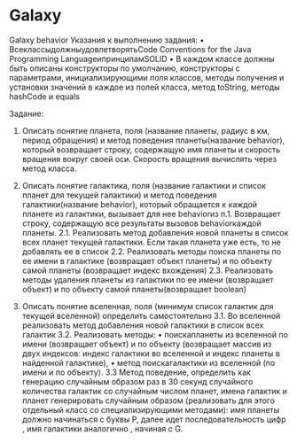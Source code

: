 # Galaxy
Galaxy behavior
Указания к выполнению задания:
•	ВсеклассыдолжныудовлетворятьCode Conventions for the Java Programming LanguageипринципамSOLID
•	В каждом классе должны быть описаны конструкторы по умолчанию, конструкторы с параметрами, инициализирующими поля классов, методы получения и установки значений в каждое из полей класса, метод toString, методы hashCode и equals

Задание:
1. Описать понятие планета, поля (название планеты, радиус в км, период обращения) и метод поведения планеты(название behavior), который возвращает строку, содержащую имя планеты и скорость вращения вокруг своей оси. Скорость вращения вычислять через метод класса.

2. Описать понятие галактика, поля (название галактики и список планет для текущей галактики) и метод поведения галактики(название behavior), который обращается к каждой планете из галактики, вызывает для нее behaviorиз п.1. Возвращает строку, содержащую все результаты вызовов behaviorкаждой планеты.
2.1. Реализовать метод добавления новой планеты в список всех планет текущей галактики. Если такая планета уже есть, то не добавлять ее в список
2.2. Реализовать методы поиска планеты по ее имени в галактике (возвращает объект планеты) и по объекту самой планеты (возвращает индекс вхождения)
2.3. Реализовать методы удаления планеты из галактики по ее имени (возвращает объект) и по объекту самой планеты(возвращает boolean)

3. Описать понятие вселенная, поля (минимум список галактик для текущей вселенной) определить самостоятельно
3.1. Во вселенной реализовать метод добавления новой галактики в список всех галактик
3.2. Реализовать методы:
•	поискапланеты из вселенной по имени (возвращает объект) и по объекту (возвращает массив из двух индексов: индекс галактики во вселенной и индекс планеты в найденной галактике),
•	метод поискагалактики из вселенной (по имени и по объекту).
3.3 Метод поведение, определить как генерацию случайным образом раз в 30 секунд случайного количества галактик со случайным числом планет, имена галактик и планет генерировать случайным образом (реализовать для этого отдельный класс со специализирующими методами): имя планеты должно начинаться с буквы Р, далее идет последовательность цифр , имя галактики аналогично , начиная с G.
